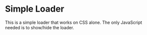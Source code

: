 # Simple Loader
This is a simple loader that works on CSS alone. The only JavaScript needed is to show/hide the loader.
